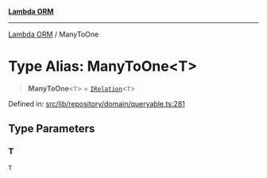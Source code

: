 [**Lambda ORM**](../README.md)

***

[Lambda ORM](../README.md) / ManyToOne

# Type Alias: ManyToOne\<T\>

> **ManyToOne**\<`T`\> = [`IRelation`](../interfaces/IRelation.md)\<`T`\>

Defined in: [src/lib/repository/domain/queryable.ts:281](https://github.com/lambda-orm/lambdaorm-base/blob/5f10bdc7d0f008296efbcbe89bc2bf1ed03aaaef/src/lib/repository/domain/queryable.ts#L281)

## Type Parameters

### T

`T`
